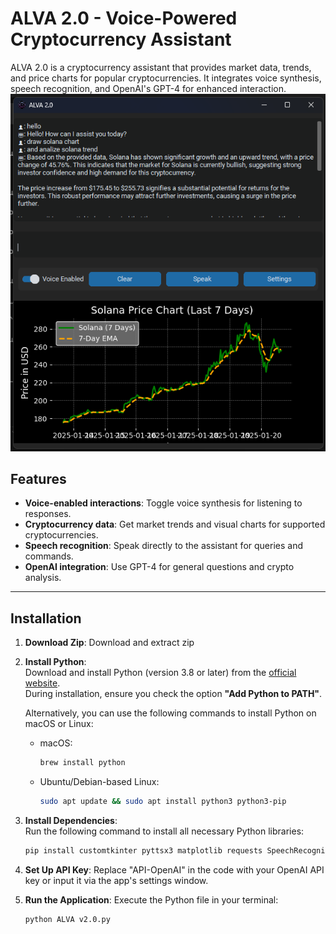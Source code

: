 # ALVA 2.0 - Voice-Powered Cryptocurrency Assistant

ALVA 2.0 is a cryptocurrency assistant that provides market data, trends, and price charts for popular cryptocurrencies. 
It integrates voice synthesis, speech recognition, and OpenAI's GPT-4 for enhanced interaction.
![Program](alvap.png)

## Features
- **Voice-enabled interactions**: Toggle voice synthesis for listening to responses.
- **Cryptocurrency data**: Get market trends and visual charts for supported cryptocurrencies.
- **Speech recognition**: Speak directly to the assistant for queries and commands.
- **OpenAI integration**: Use GPT-4 for general questions and crypto analysis.

---

## Installation
1. **Download Zip**:
   Download and extract zip

2. **Install Python**:  
   Download and install Python (version 3.8 or later) from the [official website](https://www.python.org/downloads/).  
   During installation, ensure you check the option **"Add Python to PATH"**.  

   Alternatively, you can use the following commands to install Python on macOS or Linux:

   - macOS:
     ```bash
     brew install python
     ```

   - Ubuntu/Debian-based Linux:
     ```bash
     sudo apt update && sudo apt install python3 python3-pip
     ```

3. **Install Dependencies**:  
   Run the following command to install all necessary Python libraries:
   ```bash
   pip install customtkinter pyttsx3 matplotlib requests SpeechRecognition openai rapidfuzz Pillow numpy

4. **Set Up API Key**:
Replace "API-OpenAI" in the code with your OpenAI API key or input it via the app's settings window.

5. **Run the Application**:
Execute the Python file in your terminal:
   ```bash
   python ALVA v2.0.py

